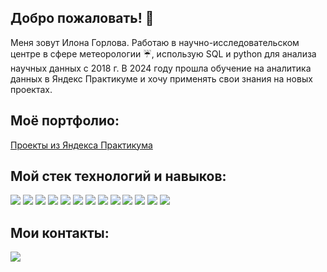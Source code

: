 ## Добро пожаловать! 👋

<!--
**ilonagorlova/ilonagorlova** is a ✨ _special_ ✨ repository because its `README.md` (this file) appears on your GitHub profile.

Here are some ideas to get you started:

- 🔭 I’m currently working on ...
- 🌱 I’m currently learning ...
- 👯 I’m looking to collaborate on ...
- 🤔 I’m looking for help with ...
- 💬 Ask me about ...
- 📫 How to reach me: ...
- 😄 Pronouns: ...
- ⚡ Fun fact: ...
-->
Меня зовут Илона Горлова. Работаю в научно-исследовательском центре в сфере метеорологии ☔, использую SQL и python для анализа научных данных с 2018 г. В 2024 году прошла обучение на аналитика данных в Яндекс Практикуме и хочу применять свои знания на новых проектах.

## Моё портфолио:
[Проекты из Яндекса Практикума](https://github.com/ilonagorlova/Portfolio-Yandex-Practicum/tree/main)

## Мой стек технологий и навыков:
<!--
<img src="https://img.shields.io/badge/python-%233776AB?style=for-the-badge&logo=python&logoColor=yellow" />
-->
<img src="https://img.shields.io/badge/SQL-EE7700" /> <img src="https://img.shields.io/badge/PostgreSQL-336791" /> <img src="https://img.shields.io/badge/pgAdmin-336791" /> <img src="https://img.shields.io/badge/DBeaver-8B4513" /> <img src="https://img.shields.io/badge/python-%233776AB" /> <img src="https://img.shields.io/badge/pandas-%233776AB" /> <img src="https://img.shields.io/badge/seaborn-%233776AB" /> <img src="https://img.shields.io/badge/plotly-%233776AB" /> <img src="https://img.shields.io/badge/scipy-%233776AB" /> <img src="https://img.shields.io/badge/Tableau-%233776AB" />
<img src="https://img.shields.io/badge/QGIS-32CD32" /> <img src="https://img.shields.io/badge/MS Excel-04713a" /> <img src="https://img.shields.io/badge/Linux-FFD700" />

## Мои контакты:
[<img src="https://img.shields.io/badge/telegram-1E90FF?style=for-the-badge&logo=telegram&logoColor=white"/>](https://t.me/ilonagorlova/)
